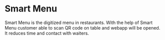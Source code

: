# Smart Menu

Smart Menu is the digitized menu in restaurants.
With the help of Smart Menu customer able to scan QR code on table and webapp will be opened. It reduces time and contact with waiters.

